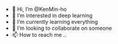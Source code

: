 - 👋 Hi, I’m @KenMin-ho
- 👀 I’m interested in deep learning
- 🌱 I’m currently learning everything
- 💞️ I’m looking to collaborate on someone
- 📫 How to reach me ..


<!---
KenMin-ho/KenMin-ho is a ✨ special ✨ repository because its `README.md` (this file) appears on your GitHub profile.
You can click the Preview link to take a look at your changes.
--->
